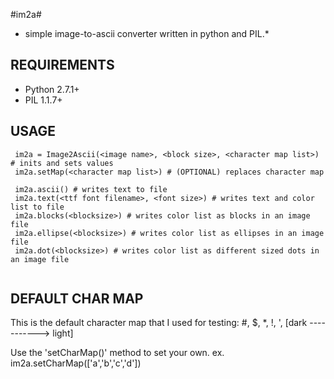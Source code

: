 

#im2a#


 * simple image-to-ascii converter written in python and PIL.*



## REQUIREMENTS #

- Python 2.7.1+
- PIL 1.1.7+
 


## USAGE #

```
 im2a = Image2Ascii(<image name>, <block size>, <character map list>) # inits and sets values
 im2a.setMap(<character map list>) # (OPTIONAL) replaces character map

 im2a.ascii() # writes text to file
 im2a.text(<ttf font filename>, <font size>) # writes text and color list to file
 im2a.blocks(<blocksize>) # writes color list as blocks in an image file
 im2a.ellipse(<blocksize>) # writes color list as ellipses in an image file
 im2a.dot(<blocksize>) # writes color list as different sized dots in an image file
 
 ```



##  DEFAULT CHAR MAP #

 This is the default character map that I used for testing:
   #, $, *, !, ', <space>
  [dark -----------> light]

 Use the 'setCharMap()' method to set your own.
   ex. im2a.setCharMap(['a','b','c','d'])

